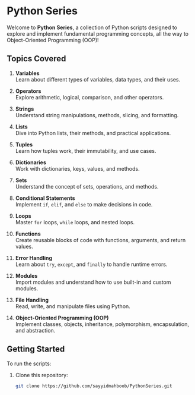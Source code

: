 # Python Series

Welcome to **Python Series**, a collection of Python scripts designed to explore and implement fundamental programming concepts, all the way to Object-Oriented Programming (OOP)!

## Topics Covered
1. **Variables**  
   Learn about different types of variables, data types, and their uses.

2. **Operators**  
   Explore arithmetic, logical, comparison, and other operators.

3. **Strings**  
   Understand string manipulations, methods, slicing, and formatting.

4. **Lists**  
   Dive into Python lists, their methods, and practical applications.

5. **Tuples**  
   Learn how tuples work, their immutability, and use cases.

6. **Dictionaries**  
   Work with dictionaries, keys, values, and methods.

7. **Sets**  
   Understand the concept of sets, operations, and methods.

8. **Conditional Statements**  
   Implement `if`, `elif`, and `else` to make decisions in code.

9. **Loops**  
   Master `for` loops, `while` loops, and nested loops.

10. **Functions**  
    Create reusable blocks of code with functions, arguments, and return values.

11. **Error Handling**  
    Learn about `try`, `except`, and `finally` to handle runtime errors.

12. **Modules**  
    Import modules and understand how to use built-in and custom  modules.

13. **File Handling**  
    Read, write, and manipulate files using Python.

14. **Object-Oriented Programming (OOP)**  
    Implement classes, objects, inheritance, polymorphism, encapsulation, and abstraction.

## Getting Started
To run the scripts:
1. Clone this repository:
   ```bash
   git clone https://github.com/sayyidmahboob/PythonSeries.git  
